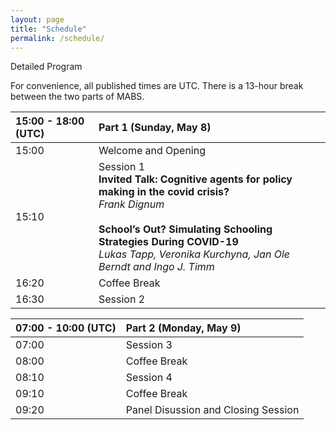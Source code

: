 ```yaml
---
layout: page
title: "Schedule"
permalink: /schedule/
---
```


Detailed Program

For convenience, all published times are UTC. There is a 13-hour break between the two parts of MABS. 

|15:00 - 18:00 (UTC)|Part 1 (Sunday, May 8)|
|:--|:--| 
| 15:00 | Welcome and Opening |
| 15:10 | Session 1 <br/> **Invited Talk: Cognitive agents for policy making in the covid crisis?** <br/> *Frank Dignum* <br/> <br/> **School’s Out? Simulating Schooling Strategies During COVID-19** <br/> *Lukas Tapp, Veronika Kurchyna, Jan Ole Berndt and Ingo J. Timm*|
| 16:20 | Coffee Break |
| 16:30 | Session 2 |

|07:00 - 10:00 (UTC)|Part 2 (Monday, May 9)|
|:--|:--| 
| 07:00 | Session 3 |
| 08:00 | Coffee Break |
| 08:10 | Session 4 |
| 09:10 | Coffee Break |
| 09:20 | Panel Disussion and Closing Session |
